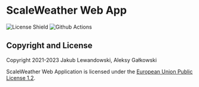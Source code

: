 # ScaleWeather Web App

![License Shield](https://img.shields.io/github/license/ScaleWeather/scaleweather-webapp?style=flat-square)
![Github Actions](https://img.shields.io/github/actions/workflow/status/ScaleWeather/scaleweather-webapp/main.yml?branch=main&label=deploy&style=flat-square)


## Copyright and License

Copyright 2021-2023 Jakub Lewandowski, Aleksy Gałkowski

ScaleWeather Web Application is licensed under the [European Union Public License 1.2](https://joinup.ec.europa.eu/collection/eupl/eupl-text-eupl-12).
